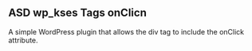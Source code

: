 ## ASD wp_kses Tags onClicn

A simple WordPress plugin that allows the div tag to include the onClick attribute.
